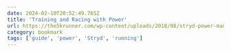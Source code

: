 ```yaml
---
date: 2024-02-10T20:52:49.765Z
title: 'Training and Racing with Power'
url: https://the5krunner.com/wp-content/uploads/2018/08/stryd-power-manual-3.pdf?fbclid=IwAR07o6aoADy98uQ31OEYuSU4i1vcwWOKlYvGL7MtCA9wZaBK2k31yvB_PYo
category: bookmark
tags: ['guide', 'power', 'Stryd', 'running']
---
```

